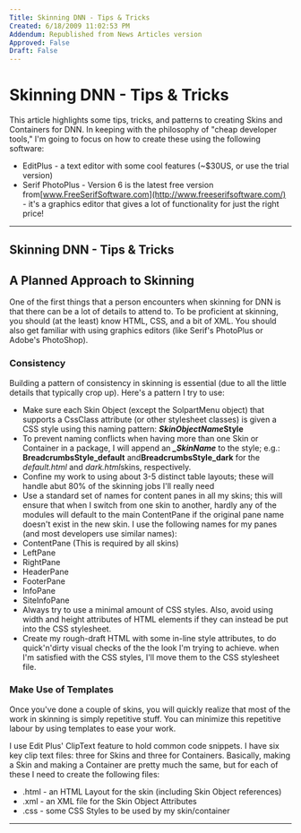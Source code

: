 ```yaml
---
Title: Skinning DNN - Tips & Tricks
Created: 6/18/2009 11:02:53 PM
Addendum: Republished from News Articles version
Approved: False
Draft: False
---
```

# Skinning DNN - Tips & Tricks


This article highlights some tips, tricks, and patterns to creating Skins and Containers for DNN. In keeping with the philosophy of "cheap developer tools," I'm going to focus on how to create these using the following software:


- EditPlus - a text editor with some cool features (~$30US, or use the trial version)
- Serif PhotoPlus - Version 6 is the latest free version from[www.FreeSerifSoftware.com](http://www.freeserifsoftware.com/) - it's a graphics editor that gives a lot of functionality for just the right price!


---

## Skinning DNN - Tips & Tricks

## A Planned Approach to Skinning


One of the first things that a person encounters when skinning for DNN is that there can be a lot of details to attend to. To be proficient at skinning, you should (at the least) know HTML, CSS, and a bit of XML. You should also get familiar with using graphics editors (like Serif's PhotoPlus or Adobe's PhotoShop).


### Consistency


Building a pattern of consistency in skinning is essential (due to all the little details that typically crop up). Here's a pattern I try to use:


- Make sure each Skin Object (except the SolpartMenu object) that supports a CssClass attribute (or other stylesheet classes) is given a CSS style using this naming pattern: ***SkinObjectName*Style**
 - To prevent naming conflicts when having more than one Skin or Container in a package, I will append an ***\_SkinName*** to the style; e.g.: **BreadcrumbsStyle\_default** and**BreadcrumbsStyle\_dark** for the *default.html* and *dark.html*skins, respectively.
- Confine my work to using about 3-5 distinct table layouts; these will handle abut 80% of the skinning jobs I'll really need
- Use a standard set of names for content panes in all my skins; this will ensure that when I switch from one skin to another, hardly any of the modules will default to the main ContentPane if the original pane name doesn't exist in the new skin. I use the following names for my panes (and most developers use similar names):      
 - ContentPane (This is required by all skins)
 - LeftPane
 - RightPane
 - HeaderPane
 - FooterPane
 - InfoPane
 - SiteInfoPane
- Always try to use a minimal amount of CSS styles. Also, avoid using width and height attributes of HTML elements if they can instead be put into the CSS stylesheet.
- Create my rough-draft HTML with some in-line style attributes, to do quick'n'dirty visual checks of the the look I'm trying to achieve. when I'm satisfied with the CSS styles, I'll move them to the CSS stylesheet file.


### Make Use of Templates


Once you've done a couple of skins, you will quickly realize that most of the work in skinning is simply repetitive stuff. You can minimize this repetitive labour by using templates to ease your work.



I use Edit Plus' ClipText feature to hold common code snippets. I have six key clip text files: three for Skins and three for Containers. Basically, making a Skin and making a Container are pretty much the same, but for each of these I need to create the following files:


- .html - an HTML Layout for the skin (including Skin Object references)
- .xml - an XML file for the Skin Object Attributes
- .css - some CSS Styles to be used by my skin/container


<script src="/DesktopModules/itcMetaPost/js/mg.js" type="text/javascript"></script>


---

